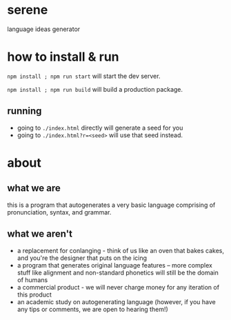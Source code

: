 # serene

language ideas generator

# how to install & run

`npm install ; npm run start` will start the dev server.

`npm install ; npm run build` will build a production package.

## running

- going to `./index.html` directly will generate a seed for you
- going to `./index.html?r=<seed>` will use that seed instead.

# about

## what we are

this is a program that autogenerates a very basic language comprising of
pronunciation, syntax, and grammar.

## what we aren't

- a replacement for conlanging - think of us like an oven that bakes cakes, and
  you're the designer that puts on the icing
- a program that generates original language features – more complex stuff like
  alignment and non-standard phonetics will still be the domain of humans
- a commercial product - we will never charge money for any iteration of this
  product
- an academic study on autogenerating language (however, if you have any tips
  or comments, we are open to hearing them!)
